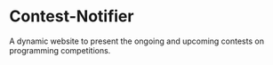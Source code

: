 # Contest-Notifier
A dynamic website to present the ongoing and upcoming contests on programming competitions.
